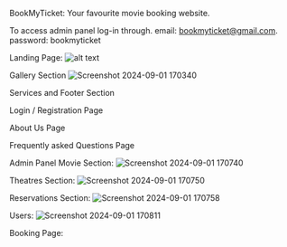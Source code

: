BookMyTicket: Your favourite movie booking website.

To access admin panel log-in through.
email: bookmyticket@gmail.com.
password: bookmyticket

Landing Page:
                            ![alt text](https://github.com/user-attachments/assets/8c2d334d-7830-4c91-8360-1ebd3950cc33)
                                            


  





  Gallery Section
  ![Screenshot 2024-09-01 170340](https://github.com/user-attachments/assets/9a38e9bd-fc4a-4a44-8f99-f35b8e6bb927)





  Services and Footer Section




  Login / Registration Page





  About Us Page 






  Frequently asked Questions Page




  Admin Panel
  Movie Section:
  ![Screenshot 2024-09-01 170740](https://github.com/user-attachments/assets/9e7d3ad4-c52a-474b-997c-34c0c42cfbfb)




  Theatres Section:
![Screenshot 2024-09-01 170750](https://github.com/user-attachments/assets/1eb3a9b1-1c1b-4270-93fb-68de187de95a)


  Reservations Section:
![Screenshot 2024-09-01 170758](https://github.com/user-attachments/assets/810d433b-3284-45c3-a4af-c5d74409688e)


  Users:
![Screenshot 2024-09-01 170811](https://github.com/user-attachments/assets/9ec92299-81ba-4f8d-bc32-41e05ec60f53)


  Booking Page:

  
